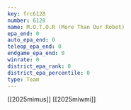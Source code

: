 ```yaml
---
key: frc6128
number: 6128
name: M.O.T.O.R (More Than Our Robot)
epa_end: 0
auto_epa_end: 0
teleop_epa_end: 0
endgame_epa_end: 0
winrate: 0
district_epa_rank: 0
district_epa_percentile: 0
type: Team
---
```

[[2025mimus]]
[[2025miwmi]]
